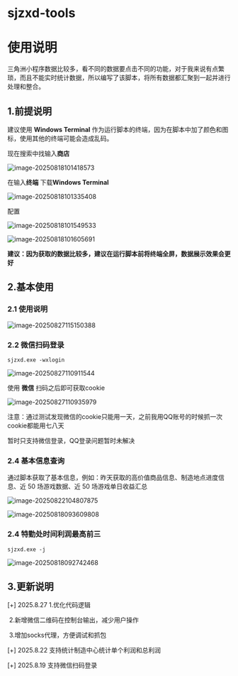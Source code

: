 # sjzxd-tools
# 使用说明

三角洲小程序数据比较多，看不同的数据要点击不同的功能，对于我来说有点繁琐，而且不能实时统计数据，所以编写了该脚本，将所有数据都汇聚到一起并进行处理和整合。

## 1.前提说明

建议使用 **Windows Terminal** 作为运行脚本的终端，因为在脚本中加了颜色和图标，使用其他的终端可能会造成乱码。

现在搜索中找输入**商店**

![image-20250818101418573](images/image-20250818101418573.png)

在输入**终端**   下载**Windows Terminal** 

![image-20250818101335408](images/image-20250818101335408.png)

配置

![image-20250818101549533](images/image-20250818101549533.png)



![image-20250818101605691](images/image-20250818101605691.png)



**建议：因为获取的数据比较多，建议在运行脚本前将终端全屏，数据展示效果会更好**



## 2.基本使用

### 2.1 使用说明

![image-20250827115150388](images/image-20250827115150388.png)

### 2.2 微信扫码登录

```
sjzxd.exe -wxlogin
```

![image-20250827110911544](images/image-20250827110911544.png)

使用 **微信** 扫码之后即可获取cookie

![image-20250827110935979](images/image-20250827110935979.png)





注意：通过测试发现微信的cookie只能用一天，之前我用QQ账号的时候抓一次cookie都能用七八天



暂时只支持微信登录，QQ登录问题暂时未解决





### 2.4 基本信息查询

通过脚本获取了基本信息，例如：昨天获取的高价值商品信息、制造地点进度信息、近 50 场游戏数据、近 50 场游戏单日收益汇总

![image-20250822104807875](images/image-20250828153008423.png)

![image-20250818093609808](images/image-20250818093609808.png)

### 2.4 特勤处时间利润最高前三

```
sjzxd.exe -j
```

![image-20250818092742468](images/image-20250818092742468.png)

## 3.更新说明

[+] 2025.8.27     1.优化代码逻辑

​                             2.新增微信二维码在控制台输出，减少用户操作

​							 3.增加socks代理，方便调试和抓包

[+] 2025.8.22 支持统计制造中心统计单个利润和总利润

[+] 2025.8.19 支持微信扫码登录
